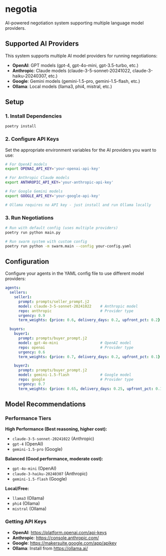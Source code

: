 # negotia

AI-powered negotiation system supporting multiple language model providers.

## Supported AI Providers

This system supports multiple AI model providers for running negotiations:

- **OpenAI**: GPT models (gpt-4, gpt-4o-mini, gpt-3.5-turbo, etc.)
- **Anthropic**: Claude models (claude-3-5-sonnet-20241022, claude-3-haiku-20240307, etc.)
- **Google**: Gemini models (gemini-1.5-pro, gemini-1.5-flash, etc.)
- **Ollama**: Local models (llama3, phi4, mistral, etc.)

## Setup

### 1. Install Dependencies

```bash
poetry install
```

### 2. Configure API Keys

Set the appropriate environment variables for the AI providers you want to use:

```bash
# For OpenAI models
export OPENAI_API_KEY='your-openai-api-key'

# For Anthropic Claude models
export ANTHROPIC_API_KEY='your-anthropic-api-key'

# For Google Gemini models
export GOOGLE_API_KEY='your-google-api-key'

# Ollama requires no API key - just install and run Ollama locally
```

### 3. Run Negotiations

```bash
# Run with default config (uses multiple providers)
poetry run python main.py

# Run swarm system with custom config
poetry run python -m swarm.main --config your-config.yaml
```

## Configuration

Configure your agents in the YAML config file to use different model providers:

```yaml
agents:
  sellers:
    seller1:
      prompt: prompts/seller_prompt.j2
      model: claude-3-5-sonnet-20241022    # Anthropic model
      repo: anthropic                      # Provider type
      urgency: 0.9
      term_weights: {price: 0.6, delivery_days: 0.2, upfront_pct: 0.2}

  buyers:
    buyer1:
      prompt: prompts/buyer_prompt.j2
      model: gpt-4o-mini                   # OpenAI model
      repo: openai                         # Provider type
      urgency: 0.6
      term_weights: {price: 0.7, delivery_days: 0.2, upfront_pct: 0.1}

    buyer2:
      prompt: prompts/buyer_prompt.j2
      model: gemini-1.5-flash              # Google model
      repo: google                         # Provider type
      urgency: 0.7
      term_weights: {price: 0.65, delivery_days: 0.25, upfront_pct: 0.1}
```

## Model Recommendations

### Performance Tiers

**High Performance (Best reasoning, higher cost):**
- `claude-3-5-sonnet-20241022` (Anthropic)
- `gpt-4` (OpenAI)
- `gemini-1.5-pro` (Google)

**Balanced (Good performance, moderate cost):**
- `gpt-4o-mini` (OpenAI)
- `claude-3-haiku-20240307` (Anthropic)
- `gemini-1.5-flash` (Google)

**Local/Free:**
- `llama3` (Ollama)
- `phi4` (Ollama)
- `mistral` (Ollama)

### Getting API Keys

- **OpenAI**: https://platform.openai.com/api-keys
- **Anthropic**: https://console.anthropic.com/
- **Google**: https://makersuite.google.com/app/apikey
- **Ollama**: Install from https://ollama.ai/
